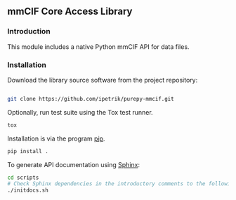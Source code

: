 ## mmCIF Core Access Library

### Introduction

This module includes a native Python mmCIF API for data files.

### Installation

Download the library source software from the project repository:

```bash

git clone https://github.com/ipetrik/purepy-mmcif.git

```

Optionally, run test suite using the Tox test runner. 

```bash
tox
```

Installation is via the program [pip](https://pypi.python.org/pypi/pip).

```bash
pip install .
```

To generate API documentation using [Sphinx](http://www.sphinx-doc.org/):

```bash
cd scripts
# Check Sphinx dependencies in the introductory comments to the following script.
./initdocs.sh

```
